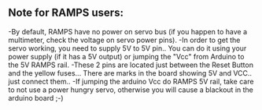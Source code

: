 

__Note for RAMPS users:__
----------------------

-By default, RAMPS have no power on servo bus (if you happen to have a multimeter, check the voltage on servo power pins).
-In order to get the servo working, you need to supply 5V to 5V pin.. You can do it using your power supply (if it has a 5V output) or jumping the "Vcc" from Arduino to the 5V RAMPS rail.
-These 2 pins are located just between the Reset Button and the yellow fuses... There are marks in the board showing 5V and VCC.. just connect them..
-If jumping the arduino Vcc do RAMPS 5V rail, take care to not use a power hungry servo, otherwise you will cause a blackout in the arduino board ;-)
